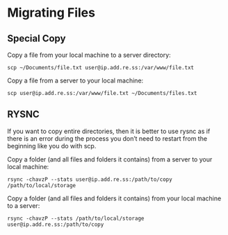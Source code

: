 # Migrating Files

## Special Copy

Copy a file from your local machine to a server directory:

```scp ~/Documents/file.txt user@ip.add.re.ss:/var/www/file.txt```

Copy a file from a server to your local machine:

```scp user@ip.add.re.ss:/var/www/file.txt ~/Documents/files.txt```

## RYSNC

If you want to copy entire directories, then it is better to use rysnc as if there is an error during the process you don’t need to restart from the beginning like you do with scp.

Copy a folder (and all files and folders it contains) from a server to your local machine:

```rsync -chavzP --stats user@ip.add.re.ss:/path/to/copy /path/to/local/storage```

Copy a folder (and all files and folders it contains) from your local machine to a server:

```rsync -chavzP --stats /path/to/local/storage user@ip.add.re.ss:/path/to/copy```
